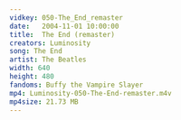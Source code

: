 ```yaml
---
vidkey: 050-The_End_remaster
date:   2004-11-01 10:00:00
title:  The End (remaster)
creators: Luminosity
song: The End
artist: The Beatles
width: 640
height: 480
fandoms: Buffy the Vampire Slayer
mp4: Luminosity-050-The-End-remaster.m4v
mp4size: 21.73 MB
---
```


  <div>
  
  </div>
  